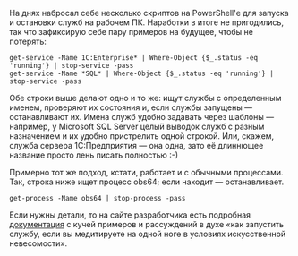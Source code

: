 ﻿На днях набросал себе несколько скриптов на PowerShell'е для запуска и остановки служб на рабочем ПК. Наработки в итоге не пригодились, так что зафиксирую себе пару примеров на будущее, чтобы не потерять:

    get-service -Name 1C:Enterprise* | Where-Object {$_.status -eq 'running'} | stop-service -pass
    get-service -Name *SQL* | Where-Object {$_.status -eq 'running'} | stop-service -pass

Обе строки выше делают одно и то же: ищут службы с определенным именем, проверяют их состояния и, если службы запущены — останавливают их. Имена служб удобно задавать через шаблоны — например, у Microsoft SQL Server целый выводок служб с разным назначением и их удобно пристрелить одной строкой. Или, скажем, служба сервера 1С:Предприятия — она одна, зато её длиннющее название просто лень писать полностью :-)

Примерно тот же подход, кстати, работает и с обычными процессами. Так, строка ниже ищет процесс obs64; если находит — останавливает. 

    get-process -Name obs64 | stop-process -pass

Если нужны детали, то на сайте разработчика есть подробная [документация](https://docs.microsoft.com/ru-ru/powershell/scripting/samples/managing-services?view=powershell-7) с кучей примеров и рассуждений в духе «как запустить службу, если вы медитируете на одной ноге в условиях искусственной невесомости».